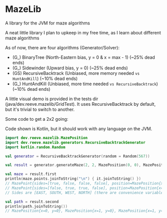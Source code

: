 # MazeLib
A library for the JVM for maze algorithms

A neat little library I plan to upkeep in my free time, as I learn about different maze algorithms

As of now, there are four algorithms (Generator/Solver):
* (G_)   BinaryTree (North-Eastern bias, y = 0 & x = max - 1) (~25% dead ends)
* (G_)   Sidewinder (Upward bias, y = 0) (~25% dead ends)
* (GS) RecursiveBacktrack (Unbiased, more memory needed `vs HuntAndKill`) (~10% dead ends)
* (G_)   HuntAndKill (Unbiased, more time needed `vs RecursiveBacktrack`) (~10% dead ends)

A little visual demo is provided in the tests dir (java/dev.reeve.mazelib/GridTest). It uses RecursiveBacktrack by default, but it's trivial to switch to another.

Some code to get a 2x2 going:

Code shown is Kotlin, but it should work with any language on the JVM.
```Kotlin
import dev.reeve.mazelib.MazePosition
import dev.reeve.mazelib.generators.RecursiveBacktrackGenerator
import kotlin.random.Random

val generator = RecursiveBacktrackGenerator(random = Random(567))

val result = generator.generateMaze(2, 2, MazePosition(0, 0), MazePosition(1, 1))

val maze = result.first
println(maze.points.joinToString("\n") { it.joinToString() })
// MazePoint{sides=[true, false, false, false], position=MazePosition{x=0, y=0}, updateOrder=0}, MazePoint{sides=[true, false, false, false], position=MazePosition{x=0, y=1}, updateOrder=3}
// MazePoint{sides=[false, true, true, false], position=MazePosition{x=1, y=0}, updateOrder=1}, MazePoint{sides=[false, false, true, true], position=MazePosition{x=1, y=1}, updateOrder=2}
// Sides are [EAST, SOUTH, WEST, NORTH] (there are convenience variables linked to their names)

val path = result.second
println(path.joinToString())
// MazePosition{x=0, y=0}, MazePosition{x=1, y=0}, MazePosition{x=1, y=1}
```

